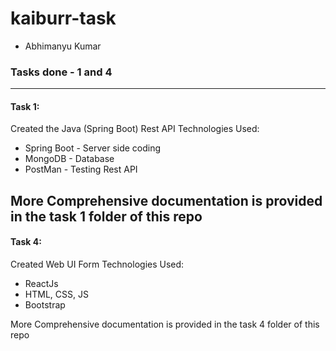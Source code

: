 # kaiburr-task
* Abhimanyu Kumar

### Tasks done - 1 and 4 ###
----
#### Task 1: ####
Created the Java (Spring Boot) Rest API
Technologies Used:
* Spring Boot - Server side coding
* MongoDB - Database
* PostMan - Testing Rest API

More Comprehensive documentation is provided in the task 1 folder of this repo
----
#### Task 4: ####
Created Web UI Form
Technologies Used:
* ReactJs
* HTML, CSS, JS
* Bootstrap

More Comprehensive documentation is provided in the task 4 folder of this repo
